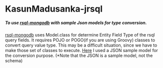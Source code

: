 # KasunMadusanka-jrsql
##### To use [rsql-mongodb](https://github.com/RutledgePaulV/rsql-mongodb) with sample Json models for type conversion.

[rsql-mongodb](https://github.com/RutledgePaulV/rsql-mongodb) uses Model.class for determine Entity Field Type of the rsql query fields.
It requires POJO or POGO(if you are using Groovy) classes to convert query value type. This may be a difficult situation, since we have to
make those set of classes to execute.
[Here](https://github.com/KasunMadusanka/KasunMadusanka-jrsql) I used a JSON sample model for the conversion purpose. (*Note that the JSON
is a sample model, not the schema)
